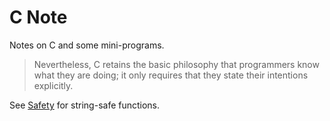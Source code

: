 # C Note

Notes on C and some mini-programs.

> Nevertheless, C retains the basic philosophy that programmers know what they are doing; it only requires that they state their intentions explicitly.

See [Safety](safety.md) for string-safe functions.